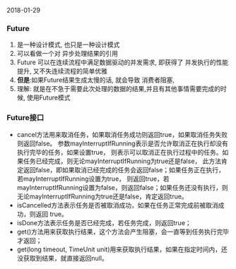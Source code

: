 2018-01-29

### Future
1. 是一种设计模式, 也只是一种设计模式
2. 可以看做一个对 异步处理结果的引用
3. Future 可以在连续流程中满足数据驱动的并发需求, 即获得了 并发执行的性能提升, 又不失连续流程的简单优雅
4. **但是**:如果Future结果生成太慢的话, 就会导致 消费者阻塞,
5. 理解: 就是在不急于需要此次处理的数据的结果,并且有其他事情需要完成的时候, 使用Future模式

### Future接口
- cancel方法用来取消任务，如果取消任务成功则返回true，如果取消任务失败则返回false。
参数mayInterruptIfRunning表示是否允许取消正在执行却没有执行完毕的任务，如果设置true，
则表示可以取消正在执行过程中的任务。如果任务已经完成，则无论mayInterruptIfRunning为true还是false，
此方法肯定返回false，即如果取消已经完成的任务会返回false；如果任务正在执行，若mayInterruptIfRunning设置为true，
则返回true，若mayInterruptIfRunning设置为false，则返回false；如果任务还没有执行，则无论mayInterruptIfRunning为true还是false，肯定返回true。
- isCancelled方法表示任务是否被取消成功，如果在任务正常完成前被取消成功，则返回 true。
- isDone方法表示任务是否已经完成，若任务完成，则返回true；
- get()方法用来获取执行结果，这个方法会产生阻塞，会一直等到任务执行完毕才返回；
- get(long timeout, TimeUnit unit)用来获取执行结果，如果在指定时间内，还没获取到结果，就直接返回null。